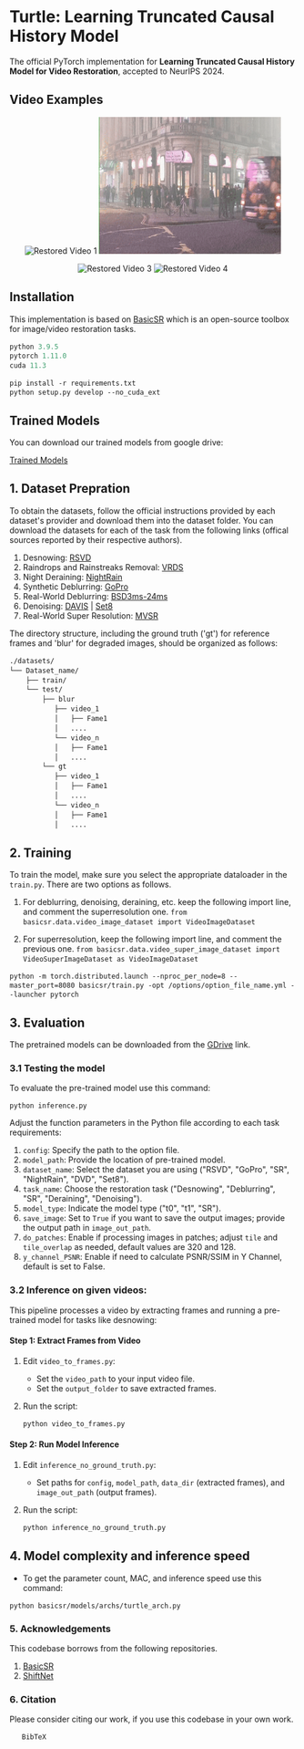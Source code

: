 # Turtle: Learning Truncated Causal History Model

The official PyTorch implementation for **Learning Truncated Causal History Model for Video Restoration**, accepted to NeurIPS 2024.

## Video Examples

<!-- Start of the GIF grid -->
<p align="center">
  <img src="assets/gopro.gif" alt="Restored Video 1" width="320" height="240">
  <img src="assets/nightrain30.gif" alt="Restored Video 2" width="320" height="240">
</p>

<p align="center">
  <img src="assets/raindrop.gif" alt="Restored Video 3" width="320" height="240">
  <img src="assets/snowwww.gif" alt="Restored Video 4" width="320" height="240">
</p>
<!-- End of the GIF grid -->

## Installation
This implementation is based on [BasicSR](https://github.com/xinntao/BasicSR) which is an open-source toolbox for image/video restoration tasks.

```python
python 3.9.5
pytorch 1.11.0
cuda 11.3
```

```
pip install -r requirements.txt
python setup.py develop --no_cuda_ext
```

## Trained Models

You can download our trained models from google drive:

[Trained Models](https://drive.google.com/drive/folders/1Mur4IboaNgEW5qyynTIHq8CSAGtyykrA?usp=sharing)


## 1. Dataset Prepration
To obtain the datasets, follow the official instructions provided by each dataset's provider and download them into the dataset folder. You can download the datasets for each of the task from the following links (offical sources reported by their respective authors).

1. Desnowing: [RSVD](https://haoyuchen.com/VideoDesnowing)
2. Raindrops and Rainstreaks Removal: [VRDS](https://hkustgz-my.sharepoint.com/personal/hwu375_connect_hkust-gz_edu_cn/_layouts/15/onedrive.aspx?id=%2Fpersonal%2Fhwu375%5Fconnect%5Fhkust%2Dgz%5Fedu%5Fcn%2FDocuments%2FVRDS&ga=1)
3. Night Deraining: [NightRain](https://drive.google.com/drive/folders/1zsW1D8Wtj_0GH1OOHSL7dwR_MIkZ8-zp?usp=sharing)
4. Synthetic Deblurring: [GoPro](https://seungjunnah.github.io/Datasets/gopro)
5. Real-World Deblurring: [BSD3ms-24ms](https://drive.google.com/drive/folders/1LKLCE_RqPF5chqWgmh3pj7cg-t9KM2Hd?usp=sharing)
6. Denoising: [DAVIS](https://github.com/m-tassano/fastdvdnet?tab=readme-ov-file) | [Set8](https://drive.google.com/drive/folders/11chLkbcX-oKGLOLONuDpXZM2-vujn_KD?usp=sharing)
7. Real-World Super Resolution: [MVSR](https://github.com/HITRainer/EAVSR?tab=readme-ov-file)

The directory structure, including the ground truth ('gt') for reference frames and 'blur' for degraded images, should be organized as follows:

```bash
./datasets/
└── Dataset_name/
    ├── train/
    └── test/
        ├── blur
           ├── video_1
           │   ├── Fame1
           │   ....
           └── video_n
           │   ├── Fame1
           │   ....
        └── gt
           ├── video_1
           │   ├── Fame1
           │   ....
           └── video_n
           │   ├── Fame1
           │   ....
```

## 2. Training
To train the model, make sure you select the appropriate dataloader in the `train.py`. There are two options as follows.

1. For deblurring, denoising, deraining, etc. keep the following import line, and comment the superresolution one.
`from basicsr.data.video_image_dataset import VideoImageDataset` 

2. For superresolution, keep the following import line, and comment the previous one.
`from basicsr.data.video_super_image_dataset import VideoSuperImageDataset as VideoImageDataset`

```
python -m torch.distributed.launch --nproc_per_node=8 --master_port=8080 basicsr/train.py -opt /options/option_file_name.yml --launcher pytorch
```

## 3. Evaluation

The pretrained models can be downloaded from the [GDrive]() link.

### 3.1 Testing the model
To evaluate the pre-trained model use this command:

```
python inference.py
```

Adjust the function parameters in the Python file according to each task requirements:
1. `config`: Specify the path to the option file.
2. `model_path`: Provide the location of pre-trained model.
3. `dataset_name`: Select the dataset you are using ("RSVD", "GoPro", "SR", "NightRain", "DVD", "Set8").
4. `task_name`: Choose the restoration task ("Desnowing", "Deblurring", "SR", "Deraining", "Denoising").
5. `model_type`: Indicate the model type ("t0", "t1", "SR").
6. `save_image`: Set to `True` if you want to save the output images; provide the output path in `image_out_path`.
7. `do_patches`: Enable if processing images in patches; adjust `tile` and `tile_overlap` as needed, default values are 320 and 128.
8. `y_channel_PSNR`: Enable if need to calculate PSNR/SSIM in Y Channel, default is set to False.


### 3.2 Inference on given videos:

This pipeline processes a video by extracting frames and running a pre-trained model for tasks like desnowing:

#### Step 1: Extract Frames from Video

1. Edit `video_to_frames.py`:
   - Set the `video_path` to your input video file.
   - Set the `output_folder` to save extracted frames.

2. Run the script:
   ```bash
   python video_to_frames.py
   ```

#### Step 2: Run Model Inference

1. Edit `inference_no_ground_truth.py`:
   - Set paths for `config`, `model_path`, `data_dir` (extracted frames), and `image_out_path` (output frames).
   
2. Run the script:
   ```bash
   python inference_no_ground_truth.py
   ```


## 4. Model complexity and inference speed
* To get the parameter count, MAC, and inference speed use this command:
```
python basicsr/models/archs/turtle_arch.py
```

### 5. Acknowledgements

This codebase borrows from the following repositories.

1. [BasicSR](https://github.com/xinntao/BasicSR)
2. [ShiftNet](https://github.com/dasongli1/Shift-Net)

### 6. Citation

Please consider citing our work, if you use this codebase in your own work.

```
   BibTeX
```
